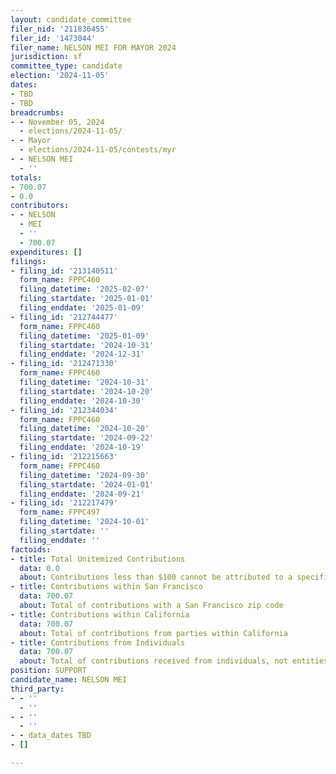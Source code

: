```yaml
---
layout: candidate_committee
filer_nid: '211836455'
filer_id: '1473044'
filer_name: NELSON MEI FOR MAYOR 2024
jurisdiction: sf
committee_type: candidate
election: '2024-11-05'
dates:
- TBD
- TBD
breadcrumbs:
- - November 05, 2024
  - elections/2024-11-05/
- - Mayor
  - elections/2024-11-05/contests/myr
- - NELSON MEI
  - ''
totals:
- 700.07
- 0.0
contributors:
- - NELSON
  - MEI
  - ''
  - 700.07
expenditures: []
filings:
- filing_id: '213140511'
  form_name: FPPC460
  filing_datetime: '2025-02-07'
  filing_startdate: '2025-01-01'
  filing_enddate: '2025-01-09'
- filing_id: '212744477'
  form_name: FPPC460
  filing_datetime: '2025-01-09'
  filing_startdate: '2024-10-31'
  filing_enddate: '2024-12-31'
- filing_id: '212471330'
  form_name: FPPC460
  filing_datetime: '2024-10-31'
  filing_startdate: '2024-10-20'
  filing_enddate: '2024-10-30'
- filing_id: '212344034'
  form_name: FPPC460
  filing_datetime: '2024-10-20'
  filing_startdate: '2024-09-22'
  filing_enddate: '2024-10-19'
- filing_id: '212215663'
  form_name: FPPC460
  filing_datetime: '2024-09-30'
  filing_startdate: '2024-01-01'
  filing_enddate: '2024-09-21'
- filing_id: '212217479'
  form_name: FPPC497
  filing_datetime: '2024-10-01'
  filing_startdate: ''
  filing_enddate: ''
factoids:
- title: Total Unitemized Contributions
  data: 0.0
  about: Contributions less than $100 cannot be attributed to a specific individual
- title: Contributions within San Francisco
  data: 700.07
  about: Total of contributions with a San Francisco zip code
- title: Contributions within California
  data: 700.07
  about: Total of contributions from parties within California
- title: Contributions from Individuals
  data: 700.07
  about: Total of contributions received from individuals, not entities
position: SUPPORT
candidate_name: NELSON MEI
third_party:
- - ''
  - ''
- - ''
  - ''
- - data_dates TBD
- []

---
```


